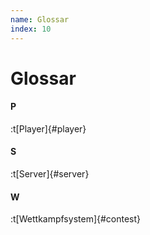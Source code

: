 ```yaml
---
name: Glossar
index: 10
---
```

# Glossar

#### P
:t[Player]{#player}
#### S
:t[Server]{#server}
#### W
:t[Wettkampfsystem]{#contest}